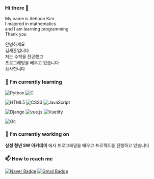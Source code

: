 ### Hi there 👋
My name is Sehoon Kim  
I majored in mathematics  
and I am learning programming  
Thank you  


안녕하세요  
김세훈입니다  
저는 수학을 전공했고  
프로그래밍을 배우고 있습니다  
감사합니다  

### 🌱 I’m currently learning
![Python](https://img.shields.io/badge/Python-3776AB?style=flat-square&logo=Python&logoColor=white) 
![C](https://img.shields.io/badge/C-A8B9CC?style=flat-square&logo=C&logoColor=white) 

![HTML5](https://img.shields.io/badge/HTML5-E34F26?style=flat-square&logo=HTML5&logoColor=white) 
![CSS3](https://img.shields.io/badge/CSS3-1572B6?style=flat-square&logo=CSS3&logoColor=white) 
![JavaScript](https://img.shields.io/badge/JavaScript-F7DF1E?style=flat-square&logo=JavaScript&logoColor=white) 

![Django](https://img.shields.io/badge/Django-092E20?style=flat-square&logo=Django&logoColor=white) 
![vue.js](https://img.shields.io/badge/Vue.js-4FC08D?style=flat-square&logo=Vue.js&logoColor=white)
![Vuetify](https://img.shields.io/badge/Vuetify-1867C0?style=flat-square&logo=Vuetify&logoColor=white)

![Git](https://img.shields.io/badge/Git-F05032?style=flat-square&logo=Git&logoColor=white)

### 🔭 I’m currently working on
**삼성 청년 SW 아카데미** 에서 프로그래밍을 배우고 프로젝트를 진행하고 있습니다


### 📫 How to reach me
[![Naver Badge](https://img.shields.io/badge/Naver_mail-00C300?style=flat-square&logo=NativeScript&logoColor=white&link=mailto:kimsae123@naver.com)](mailto:kimsae123@naver.com)
[![Gmail Badge](https://img.shields.io/badge/Gmail-d14836?style=flat-square&logo=Gmail&logoColor=white&link=mailto:ttppggnnss@gmail.com)](mailto:ttppggnnss@gmail.com)


<!--
**ttppggnnss/ttppggnnss** is a ✨ _special_ ✨ repository because its `README.md` (this file) appears on your GitHub profile.

Here are some ideas to get you started:

- 🔭 I’m currently working on ...
- 🌱 I’m currently learning ...
- 👯 I’m looking to collaborate on ...
- 🤔 I’m looking for help with ...
- 💬 Ask me about ...
- 📫 How to reach me: ...
- 😄 Pronouns: ...
- ⚡ Fun fact: ...
-->
